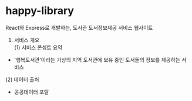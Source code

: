 # happy-library   
 React와 Express로  개발하는, 도서관 도서정보제공 서비스  웹사이트     
   
1. 서비스 개요   
(1) 서비스 콘셉트  요약   
 - '행복도서관'이라는 가상의 지역 도서관에 보유 중인 도서들의 정보를 제공하는 서비스
   
(2) 데이터 출처   
 - 공공데이터 포탈   

